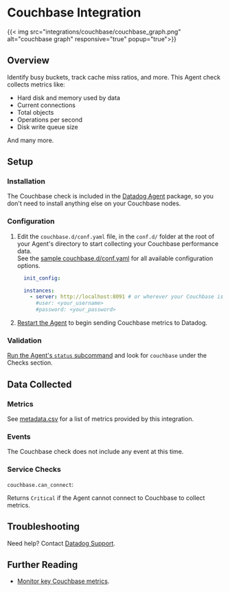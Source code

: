 # Couchbase Integration
{{< img src="integrations/couchbase/couchbase_graph.png" alt="couchbase graph" responsive="true" popup="true">}}
## Overview

Identify busy buckets, track cache miss ratios, and more. This Agent check collects metrics like:

* Hard disk and memory used by data
* Current connections
* Total objects
* Operations per second
* Disk write queue size

And many more.

## Setup
### Installation

The Couchbase check is included in the [Datadog Agent][1] package, so you don't need to install anything else on your Couchbase nodes.

### Configuration

1. Edit the `couchbase.d/conf.yaml` file, in the `conf.d/` folder at the root of your Agent's directory to start collecting your Couchbase performance data.  
	See the [sample couchbase.d/conf.yaml][2] for all available configuration options.

	```yaml
	  init_config:

	  instances:
        - server: http://localhost:8091 # or wherever your Couchbase is listening
	      #user: <your_username>
	      #password: <your_password>
	```

2. [Restart the Agent][3] to begin sending Couchbase metrics to Datadog.


### Validation

[Run the Agent's `status` subcommand][4] and look for `couchbase` under the Checks section.

## Data Collected
### Metrics

See [metadata.csv][5] for a list of metrics provided by this integration.

### Events
The Couchbase check does not include any event at this time.

### Service Checks

`couchbase.can_connect`:

Returns `Critical` if the Agent cannot connect to Couchbase to collect metrics.

## Troubleshooting
Need help? Contact [Datadog Support][6].

## Further Reading

* [Monitor key Couchbase metrics][7].


[1]: https://app.datadoghq.com/account/settings#agent
[2]: https://github.com/DataDog/integrations-core/blob/master/couchbase/conf.yaml.example
[3]: https://docs.datadoghq.com/agent/faq/agent-commands/#start-stop-restart-the-agent
[4]: https://docs.datadoghq.com/agent/faq/agent-commands/#agent-status-and-information
[5]: https://github.com/DataDog/integrations-core/blob/master/couchbase/metadata.csv
[6]: http://docs.datadoghq.com/help/
[7]: https://www.datadoghq.com/blog/monitoring-couchbase-performance-datadog/
